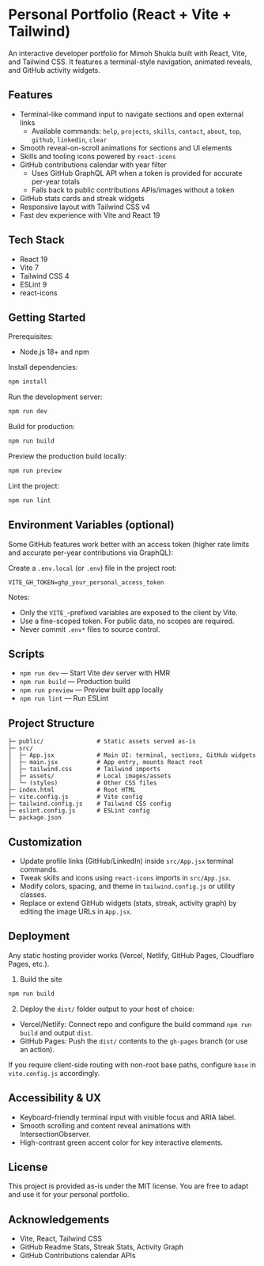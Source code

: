 # Personal Portfolio (React + Vite + Tailwind)

An interactive developer portfolio for Mimoh Shukla built with React, Vite, and Tailwind CSS. It features a terminal-style navigation, animated reveals, and GitHub activity widgets.

## Features

- Terminal-like command input to navigate sections and open external links
  - Available commands: `help`, `projects`, `skills`, `contact`, `about`, `top`, `github`, `linkedin`, `clear`
- Smooth reveal-on-scroll animations for sections and UI elements
- Skills and tooling icons powered by `react-icons`
- GitHub contributions calendar with year filter
  - Uses GitHub GraphQL API when a token is provided for accurate per-year totals
  - Falls back to public contributions APIs/images without a token
- GitHub stats cards and streak widgets
- Responsive layout with Tailwind CSS v4
- Fast dev experience with Vite and React 19

## Tech Stack

- React 19
- Vite 7
- Tailwind CSS 4
- ESLint 9
- react-icons

## Getting Started

Prerequisites:
- Node.js 18+ and npm

Install dependencies:

```bash
npm install
```

Run the development server:

```bash
npm run dev
```

Build for production:

```bash
npm run build
```

Preview the production build locally:

```bash
npm run preview
```

Lint the project:

```bash
npm run lint
```

## Environment Variables (optional)

Some GitHub features work better with an access token (higher rate limits and accurate per-year contributions via GraphQL):

Create a `.env.local` (or `.env`) file in the project root:

```
VITE_GH_TOKEN=ghp_your_personal_access_token
```

Notes:
- Only the `VITE_`-prefixed variables are exposed to the client by Vite.
- Use a fine-scoped token. For public data, no scopes are required.
- Never commit `.env*` files to source control.

## Scripts

- `npm run dev` — Start Vite dev server with HMR
- `npm run build` — Production build
- `npm run preview` — Preview built app locally
- `npm run lint` — Run ESLint

## Project Structure

```
├─ public/               # Static assets served as-is
├─ src/
│  ├─ App.jsx            # Main UI: terminal, sections, GitHub widgets
│  ├─ main.jsx           # App entry, mounts React root
│  ├─ tailwind.css       # Tailwind imports
│  ├─ assets/            # Local images/assets
│  └─ (styles)           # Other CSS files
├─ index.html            # Root HTML
├─ vite.config.js        # Vite config
├─ tailwind.config.js    # Tailwind CSS config
├─ eslint.config.js      # ESLint config
└─ package.json
```

## Customization

- Update profile links (GitHub/LinkedIn) inside `src/App.jsx` terminal commands.
- Tweak skills and icons using `react-icons` imports in `src/App.jsx`.
- Modify colors, spacing, and theme in `tailwind.config.js` or utility classes.
- Replace or extend GitHub widgets (stats, streak, activity graph) by editing the image URLs in `App.jsx`.

## Deployment

Any static hosting provider works (Vercel, Netlify, GitHub Pages, Cloudflare Pages, etc.).

1) Build the site

```bash
npm run build
```

2) Deploy the `dist/` folder output to your host of choice:
- Vercel/Netlify: Connect repo and configure the build command `npm run build` and output `dist`.
- GitHub Pages: Push the `dist/` contents to the `gh-pages` branch (or use an action).

If you require client-side routing with non-root base paths, configure `base` in `vite.config.js` accordingly.

## Accessibility & UX

- Keyboard-friendly terminal input with visible focus and ARIA label.
- Smooth scrolling and content reveal animations with IntersectionObserver.
- High-contrast green accent color for key interactive elements.

## License

This project is provided as-is under the MIT license. You are free to adapt and use it for your personal portfolio.

## Acknowledgements

- Vite, React, Tailwind CSS
- GitHub Readme Stats, Streak Stats, Activity Graph
- GitHub Contributions calendar APIs
